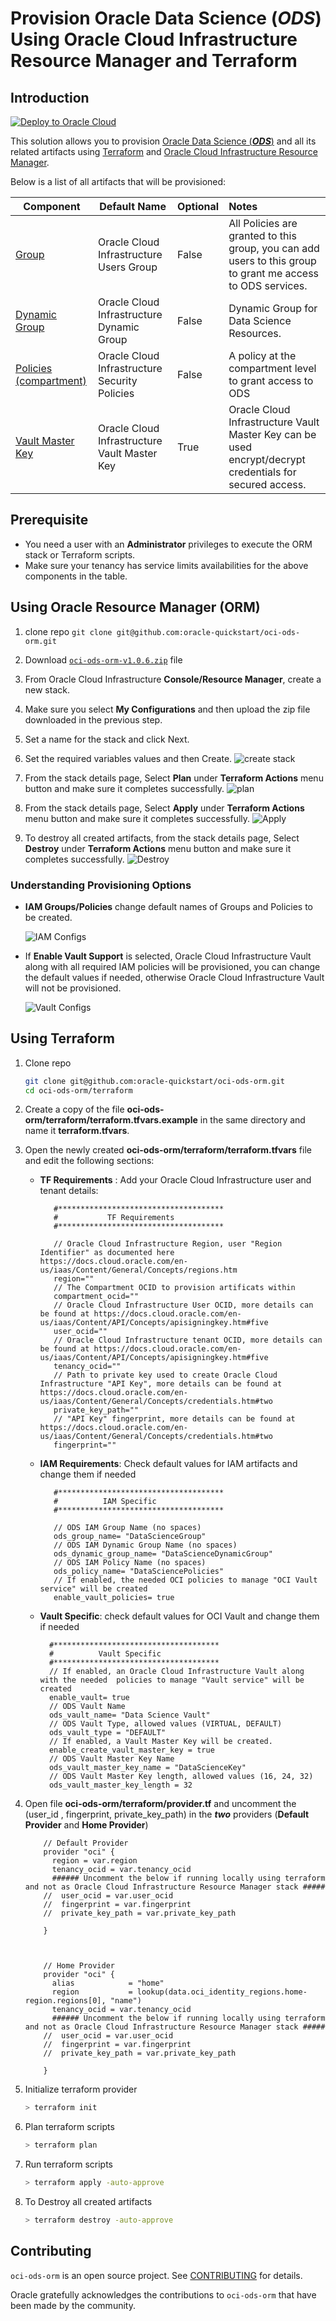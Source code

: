 # Provision Oracle Data Science (**_ODS_**) Using Oracle Cloud Infrastructure Resource Manager and Terraform

## Introduction

[![Deploy to Oracle Cloud](https://oci-resourcemanager-plugin.plugins.oci.oraclecloud.com/latest/deploy-to-oracle-cloud.svg)](https://cloud.oracle.com/resourcemanager/stacks/create?zipUrl=https://github.com/oracle-quickstart/oci-ods-orm/releases/download/1.0.6/oci-ods-orm-v1.0.6.zip)

This solution allows you to provision [Oracle Data Science (**_ODS_**)](https://docs.cloud.oracle.com/en-us/iaas/data-science/using/data-science.htm) and all its related artifacts using [Terraform](https://www.terraform.io/docs/providers/oci/index.html) and [Oracle Cloud Infrastructure Resource Manager](https://docs.cloud.oracle.com/en-us/iaas/Content/ResourceManager/Concepts/resourcemanager.htm).

Below is a list of all artifacts that will be provisioned:

| Component    | Default Name            | Optional |  Notes
|--------------|-------------------------|----------|:-----------|
| [Group](https://docs.cloud.oracle.com/en-us/iaas/Content/Identity/Tasks/managinggroups.htm)        | Oracle Cloud Infrastructure Users Group              | False    | All Policies are granted to this group, you can add users to this group to grant me access to ODS services.
| [Dynamic Group](https://docs.cloud.oracle.com/en-us/iaas/Content/Identity/Tasks/managingdynamicgroups.htm) | Oracle Cloud Infrastructure Dynamic Group           | False    | Dynamic Group for Data Science Resources.
| [Policies (compartment)](https://docs.cloud.oracle.com/en-us/iaas/Content/Identity/Concepts/policygetstarted.htm)   | Oracle Cloud Infrastructure Security Policies        | False              | A policy at the compartment level to grant access to ODS
| [Vault Master Key](https://docs.cloud.oracle.com/en-us/iaas/Content/KeyManagement/Concepts/keyoverview.htm) | Oracle Cloud Infrastructure Vault Master Key             | True     | Oracle Cloud Infrastructure Vault Master Key can be used encrypt/decrypt credentials for secured access.

## Prerequisite

- You need a user with an **Administrator** privileges to execute the ORM stack or Terraform scripts.
- Make sure your tenancy has service limits availabilities for the above components in the table.

## Using Oracle Resource Manager (ORM)

1. clone repo `git clone git@github.com:oracle-quickstart/oci-ods-orm.git`
1. Download [`oci-ods-orm-v1.0.6.zip`](../../releases/download/1.0.6/oci-ods-orm-v1.0.6.zip) file
1. From Oracle Cloud Infrastructure **Console/Resource Manager**, create a new stack.
1. Make sure you select **My Configurations** and then upload the zip file downloaded in the previous step.
1. Set a name for the stack and click Next.
1. Set the required variables values and then Create.
    ![create stack](images/create_stack.gif)

1. From the stack details page, Select **Plan** under **Terraform Actions** menu button and make sure it completes successfully.
    ![plan](images/plan.png)

1. From the stack details page, Select **Apply** under **Terraform Actions** menu button and make sure it completes successfully.
    ![Apply](images/apply.png)

1. To destroy all created artifacts, from the stack details page, Select **Destroy** under **Terraform Actions** menu button and make sure it completes successfully.
    ![Destroy](images/destroy.png)

### Understanding Provisioning Options

- **IAM Groups/Policies** change default names of Groups and Policies to be created.

    ![IAM Configs](images/orm_iam.png)

- If **Enable Vault Support** is selected, Oracle Cloud Infrastructure Vault along with all required IAM policies will be provisioned, you can change the default values if needed, otherwise Oracle Cloud Infrastructure Vault will not be provisioned.

    ![Vault Configs](images/orm_vault.png)

## Using Terraform

1. Clone repo

   ```bash
   git clone git@github.com:oracle-quickstart/oci-ods-orm.git
   cd oci-ods-orm/terraform
   ```

1. Create a copy of the file **oci-ods-orm/terraform/terraform.tfvars.example** in the same directory and name it **terraform.tfvars**.
1. Open the newly created **oci-ods-orm/terraform/terraform.tfvars** file and edit the following sections:
    - **TF Requirements** : Add your Oracle Cloud Infrastructure user and tenant details:

        ```text
           #*************************************
           #           TF Requirements
           #*************************************
           
           // Oracle Cloud Infrastructure Region, user "Region Identifier" as documented here https://docs.cloud.oracle.com/en-us/iaas/Content/General/Concepts/regions.htm
           region=""
           // The Compartment OCID to provision artificats within
           compartment_ocid=""
           // Oracle Cloud Infrastructure User OCID, more details can be found at https://docs.cloud.oracle.com/en-us/iaas/Content/API/Concepts/apisigningkey.htm#five
           user_ocid=""
           // Oracle Cloud Infrastructure tenant OCID, more details can be found at https://docs.cloud.oracle.com/en-us/iaas/Content/API/Concepts/apisigningkey.htm#five
           tenancy_ocid=""
           // Path to private key used to create Oracle Cloud Infrastructure "API Key", more details can be found at https://docs.cloud.oracle.com/en-us/iaas/Content/General/Concepts/credentials.htm#two
           private_key_path=""
           // "API Key" fingerprint, more details can be found at https://docs.cloud.oracle.com/en-us/iaas/Content/General/Concepts/credentials.htm#two
           fingerprint=""
        ```

    - **IAM Requirements**: Check default values for IAM artifacts and change them if needed

        ```text
           #*************************************
           #          IAM Specific
           #*************************************
           
           // ODS IAM Group Name (no spaces)
           ods_group_name= "DataScienceGroup"
           // ODS IAM Dynamic Group Name (no spaces)
           ods_dynamic_group_name= "DataScienceDynamicGroup"
           // ODS IAM Policy Name (no spaces)
           ods_policy_name= "DataSciencePolicies"
           // If enabled, the needed OCI policies to manage "OCI Vault service" will be created 
           enable_vault_policies= true
        ```

    - **Vault Specific**: check default values for OCI Vault and change them if needed

        ```text
          #*************************************
          #          Vault Specific
          #*************************************
          // If enabled, an Oracle Cloud Infrastructure Vault along with the needed  policies to manage "Vault service" will be created
          enable_vault= true
          // ODS Vault Name
          ods_vault_name= "Data Science Vault"
          // ODS Vault Type, allowed values (VIRTUAL, DEFAULT)
          ods_vault_type = "DEFAULT"
          // If enabled, a Vault Master Key will be created.
          enable_create_vault_master_key = true
          // ODS Vault Master Key Name
          ods_vault_master_key_name = "DataScienceKey"
          // ODS Vault Master Key length, allowed values (16, 24, 32)
          ods_vault_master_key_length = 32
        ```

1. Open file **oci-ods-orm/terraform/provider.tf** and uncomment the (user_id , fingerprint, private_key_path) in the **_two_** providers (**Default Provider** and **Home Provider**)

    ```text
        // Default Provider
        provider "oci" {
          region = var.region
          tenancy_ocid = var.tenancy_ocid
          ###### Uncomment the below if running locally using terraform and not as Oracle Cloud Infrastructure Resource Manager stack #####
        //  user_ocid = var.user_ocid
        //  fingerprint = var.fingerprint
        //  private_key_path = var.private_key_path
          
        }
        
        
        
        // Home Provider
        provider "oci" {
          alias            = "home"
          region           = lookup(data.oci_identity_regions.home-region.regions[0], "name")
          tenancy_ocid = var.tenancy_ocid
          ###### Uncomment the below if running locally using terraform and not as Oracle Cloud Infrastructure Resource Manager stack #####
        //  user_ocid = var.user_ocid
        //  fingerprint = var.fingerprint
        //  private_key_path = var.private_key_path
        
        }
    ```

1. Initialize terraform provider

    ```bash
    > terraform init
    ```

1. Plan terraform scripts

    ```bash
    > terraform plan
   ```

1. Run terraform scripts

    ```bash
    > terraform apply -auto-approve
   ```

1. To Destroy all created artifacts

    ```bash
    > terraform destroy -auto-approve
   ```

## Contributing

`oci-ods-orm` is an open source project. See [CONTRIBUTING](CONTRIBUTING.md) for details.

Oracle gratefully acknowledges the contributions to `oci-ods-orm` that have been made by the community.
